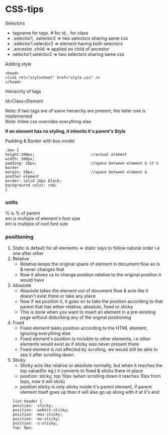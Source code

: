 # CSS-tips

Selectors
<ul>
<li>tagname for tags, # for id, . for class</li>
<li>.selector1, .selector2 => two selectors sharing same css</li>
<li>.selector1.selector2 => element having both selectors</li>
<li>.ancestor .child => applied on child of ancestor</li>
<li>selector1,selector2 => two selectors sharing same css</li>
</ul>

Adding style</br>

```
<head>
<link rel="stylesheet" href="style.css" />
</head>
```

Heirarchy of tags</br>

Id>Class>Element</br>

Note: if two tags are of same heirarchy are present, the latter one is implemented</br>
Note: Inline css overrides everything else</br>

**If an element has no styling, it inherits it's parent's Style**</br>

Padding & Border with box model</br>

```
.box {
height:100px;                         //actual element
width: 100px;
padding: 10px;                        //space between element & it's border
margin; 50px;                         //space between element & another element
border: solid 1Opx black;
backgrournd color: red;
}
```

<h3>units</h3>
% is % of parent</br>
em is multiple of element's font size</br>
em is multiple of root font size</br>

<h3>positioning</h3>

<ol>
<li>Static is default for all elements  => static says to follow natural order i.e one after other</li>

<li>Relative
<ul>
<li>Relative keeps the original space of element in document flow as is & never changes that</li>
<li>Now it allows us to change position relative to the original position it would have</li>
</ul>
</li>

<li>Absolute
<ul>
<li>Absolute takes the element out of document flow & acts like it doesn't exist there or take any place</li>
<li>Now if we position it, it goes on to take the position according to that parent that has either relative, absolute, fixed or sticky</li>
<li>This is done when you want to insert an element in a pre-existing page without disturbing any of the orginal positioning</li>
</ul>
</li>

<li>Fixed
<ul>
<li>Fixed element takes position according to the HTML element, ignoring everything else</li>
<li>Fixed element's position is invisible to other elements, i.e other elements would exist as if sticky was never present there</li>
<li>Fixed element is not affected by scrolling, we would still be able to see it after scrolling down</li>
</ul>
</li>

<li>Sticky
<ul>
<li>Sticky acts like relative or absolute normally, but when it reaches the top value(for eg.) it converts to fixed & sticks there in place</li>
<li>position: sticky; top 10px (when scrolling down it reaches 10px from tops, now it will stick)</li>
<li>position sticky is only sticky inside it's parent element, if parent element itself goes up then it will also go up along with it at it's end</li>
</ul>
</li>

```
list-header {
position:  sticky;
position: -webkit-sticky;
position: -moz-sticky;
position: -ms-sticky;
position: -o-sticky;
top: 0px;
```

</ol>


